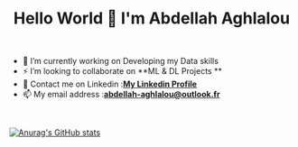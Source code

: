 <h1 align="center">Hello World 👋 I'm Abdellah Aghlalou</h1>

<br>

- 🔭 I’m currently working on Developing my Data skills<br>
- ⚡ I’m looking to collaborate on **ML & DL Projects **<br>
- 💬 Contact me on Linkedin :[**My Linkedin Profile**](https://www.linkedin.com/in/abdellah-aghlalou-7aa4031a1/)<br>
- 📫 My email address :**abdellah-aghlalou@outlook.fr**

<br>

<!-- ![Github stats](https://github-readme-stats.vercel.app/api?username=abdellahaghlalou&theme=highcontrast&show_icons=true&count_private=true) -->
[![Anurag's GitHub stats](https://github-readme-stats.vercel.app/api?username=abdellahaghlalou)](https://github.com/anuraghazra/github-readme-stats)
